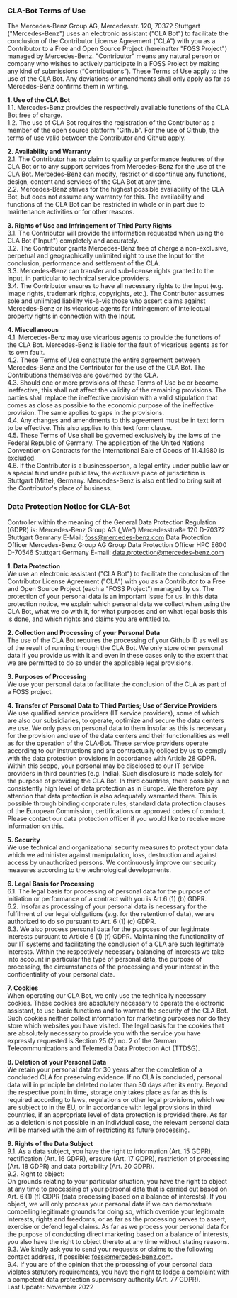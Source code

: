 ### CLA-Bot Terms of Use

The Mercedes-Benz Group AG, Mercedesstr. 120, 70372 Stuttgart ("Mercedes-Benz") uses an electronic assistant ("CLA Bot") to facilitate the conclusion of the Contributor License Agreement ("CLA") with you as a Contributor to a Free and Open Source Project (hereinafter "FOSS Project") managed by Mercedes-Benz. "Contributor" means any natural person or company who wishes to actively participate in a FOSS Project by making any kind of submissions (“Contributions”).
These Terms of Use apply to the use of the CLA Bot. Any deviations or amendments shall only apply as far as Mercedes-Benz confirms them in writing.

**1. Use of the CLA Bot**  
 1.1. Mercedes-Benz provides the respectively available functions of the CLA Bot free of charge.  
 1.2. The use of CLA Bot requires the registration of the Contributor as a member of the open source platform "Github". For the use of Github, the terms of use valid between the Contributor and Github apply.

**2. Availability and Warranty**  
 2.1. The Contributor has no claim to quality or performance features of the CLA Bot or to any support services from Mercedes-Benz for the use of the CLA Bot. Mercedes-Benz can modify, restrict or discontinue any functions, design, content and services of the CLA Bot at any time.  
 2.2. Mercedes-Benz strives for the highest possible availability of the CLA Bot, but does not assume any warranty for this. The availability and functions of the CLA Bot can be restricted in whole or in part due to maintenance activities or for other reasons.

**3. Rights of Use and Infringement of Third Party Rights**  
 3.1. The Contributor will provide the information requested when using the CLA Bot ("Input") completely and accurately.  
 3.2. The Contributor grants Mercedes-Benz free of charge a non-exclusive, perpetual and geographically unlimited right to use the Input for the conclusion, performance and settlement of the CLA.  
 3.3. Mercedes-Benz can transfer and sub-license rights granted to the Input, in particular to technical service providers.  
 3.4. The Contributor ensures to have all necessary rights to the Input (e.g. image rights, trademark rights, copyrights, etc.). The Contributor assumes sole and unlimited liability vis-à-vis those who assert claims against Mercedes-Benz or its vicarious agents for infringement of intellectual property rights in connection with the Input.

**4. Miscellaneous**  
 4.1. Mercedes-Benz may use vicarious agents to provide the functions of the CLA Bot. Mercedes-Benz is liable for the fault of vicarious agents as for its own fault.  
 4.2. These Terms of Use constitute the entire agreement between Mercedes-Benz and the Contributor for the use of the CLA Bot. The Contributions themselves are governed by the CLA.  
 4.3. Should one or more provisions of these Terms of Use be or become ineffective, this shall not affect the validity of the remaining provisions. The parties shall replace the ineffective provision with a valid stipulation that comes as close as possible to the economic purpose of the ineffective provision. The same applies to gaps in the provisions.  
 4.4. Any changes and amendments to this agreement must be in text form to be effective. This also applies to this text form clause.  
 4.5. These Terms of Use shall be governed exclusively by the laws of the Federal Republic of Germany. The application of the United Nations Convention on Contracts for the International Sale of Goods of 11.4.1980 is excluded.  
 4.6. If the Contributor is a businessperson, a legal entity under public law or a special fund under public law, the exclusive place of jurisdiction is Stuttgart (Mitte), Germany. Mercedes-Benz is also entitled to bring suit at the Contributor's place of business.

### Data Protection Notice for CLA-Bot

Controller within the meaning of the General Data Protection Regulation (GDPR) is:
Mercedes-Benz Group AG („We“)
Mercedesstraße 120
D-70372 Stuttgart
Germany
E-Mail: foss@mercedes-benz.com
Data Protection Officer
Mercedes-Benz Group AG
Group Data Protection Officer
HPC E600
D-70546 Stuttgart
Germany
E-mail: data.protection@mercedes-benz.com

**1. Data Protection**  
We use an electronic assistant ("CLA Bot") to facilitate the conclusion of the Contributor License Agreement ("CLA") with you as a Contributor to a Free and Open Source Project (each a "FOSS Project") managed by us.
The protection of your personal data is an important issue for us. In this data protection notice, we explain which personal data we collect when using the CLA Bot, what we do with it, for what purposes and on what legal basis this is done, and which rights and claims you are entitled to.

**2. Collection and Processing of your Personal Data**  
The use of the CLA Bot requires the processing of your Github ID as well as of the result of running through the CLA Bot. We only store other personal data if you provide us with it and even in these cases only to the extent that we are permitted to do so under the applicable legal provisions.

**3. Purposes of Processing**  
We use your personal data to facilitate the conclusion of the CLA as part of a FOSS project.

**4. Transfer of Personal Data to Third Parties; Use of Service Providers**  
We use qualified service providers (IT service providers), some of which are also our subsidiaries, to operate, optimize and secure the data centers we use. We only pass on personal data to them insofar as this is necessary for the provision and use of the data centers and their functionalities as well as for the operation of the CLA-Bot. These service providers operate according to our instructions and are contractually obliged by us to comply with the data protection provisions in accordance with Article 28 GDPR. Within this scope, your personal may be disclosed to our IT service providers in third countries (e.g. India). Such disclosure is made solely for the purpose of providing the CLA Bot.
In third countries, there possibly is no consistently high level of data protection as in Europe. We therefore pay attention that data protection is also adequately warranted there. This is possible through binding corporate rules, standard data protection clauses of the European Commission, certifications or approved codes of conduct. Please contact our data protection officer if you would like to receive more information on this.

**5. Security**  
We use technical and organizational security measures to protect your data which we administer against manipulation, loss, destruction and against access by unauthorized persons. We continuously improve our security measures according to the technological developments.

**6. Legal Basis for Processing**  
6.1. The legal basis for processing of personal data for the purpose of initiation or performance of a contract with you is Art.6 (1) (b) GDPR.  
6.2. Insofar as processing of your personal data is necessary for the fulfilment of our legal obligations (e.g. for the retention of data), we are authorized to do so pursuant to Art. 6 (1) (c) GDPR.  
6.3. We also process personal data for the purposes of our legitimate interests pursuant to Article 6 (1) (f) GDPR. Maintaining the functionality of our IT systems and facilitating the conclusion of a CLA are such legitimate interests. Within the respectively necessary balancing of interests we take into account in particular the type of personal data, the purpose of processing, the circumstances of the processing and your interest in the confidentiality of your personal data.

**7. Cookies**  
When operating our CLA Bot, we only use the technically necessary cookies. These cookies are absolutely necessary to operate the electronic assistant, to use basic functions and to warrant the security of the CLA Bot. Such cookies neither collect information for marketing purposes nor do they store which websites you have visited. The legal basis for the cookies that are absolutely necessary to provide you with the service you have expressly requested is Section 25 (2) no. 2 of the German Telecommunications and Telemedia Data Protection Act (TTDSG).

**8. Deletion of your Personal Data**  
We retain your personal data for 30 years after the completion of a concluded CLA for preserving evidence. If no CLA is concluded, personal data will in principle be deleted no later than 30 days after its entry. Beyond the respective point in time, storage only takes place as far as this is required according to laws, regulations or other legal provisions, which we are subject to in the EU, or in accordance with legal provisions in third countries, if an appropriate level of data protection is provided there. As far as a deletion is not possible in an individual case, the relevant personal data will be marked with the aim of restricting its future processing.

**9. Rights of the Data Subject**  
9.1. As a data subject, you have the right to information (Art. 15 GDPR), rectification (Art. 16 GDPR), erasure (Art. 17 GDPR), restriction of processing (Art. 18 GDPR) and data portability (Art. 20 GDPR).  
9.2. Right to object:  
On grounds relating to your particular situation, you have the right to object at any time to processing of your personal data that is carried out based on Art. 6 (1) (f) GDPR (data processing based on a balance of interests). If you object, we will only process your personal data if we can demonstrate compelling legitimate grounds for doing so, which override your legitimate interests, rights and freedoms, or as far as the processing serves to assert, exercise or defend legal claims. As far as we process your personal data for the purpose of conducting direct marketing based on a balance of interests, you also have the right to object thereto at any time without stating reasons.  
9.3. We kindly ask you to send your requests or claims to the following contact address, if possible: foss@mercedes-benz.com.  
9.4. If you are of the opinion that the processing of your personal data violates statutory requirements, you have the right to lodge a complaint with a competent data protection supervisory authority (Art. 77 GDPR).  
Last Update: November 2022
